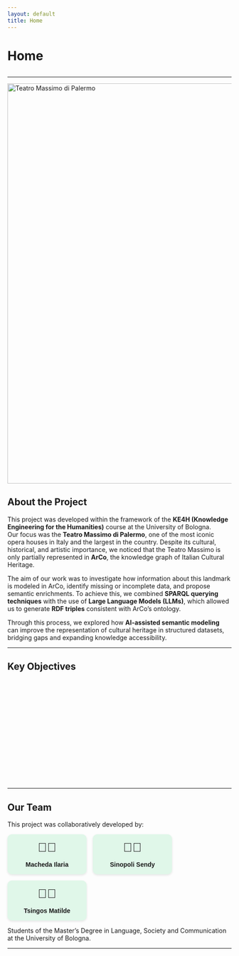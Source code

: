 ```yaml
---
layout: default
title: Home
---
```


# Home

<!-- Navigazione personalizzata -->
<nav style="margin-bottom: 30px;">
  
</nav>

---
<img src="https://upload.wikimedia.org/wikipedia/commons/8/87/Il_Teatro_Massimo_di_Palermo.jpg" 
     alt="Teatro Massimo di Palermo" 
     width="900">


<h2>About the Project</h2>
<p>
This project was developed within the framework of the <strong>KE4H (Knowledge Engineering for the Humanities)</strong> course at the University of Bologna.<br>
Our focus was the <strong>Teatro Massimo di Palermo</strong>, one of the most iconic opera houses in Italy and the largest in the country. Despite its cultural, historical, and artistic importance, we noticed that the Teatro Massimo is only partially represented in <strong>ArCo</strong>, the knowledge graph of Italian Cultural Heritage.
</p>

<p>
The aim of our work was to investigate how information about this landmark is modeled in ArCo, identify missing or incomplete data, and propose semantic enrichments. To achieve this, we combined <strong>SPARQL querying techniques</strong> with the use of <strong>Large Language Models (LLMs)</strong>, which allowed us to generate <strong>RDF triples</strong> consistent with ArCo’s ontology.
</p>

<p>
Through this process, we explored how <strong>AI-assisted semantic modeling</strong> can improve the representation of cultural heritage in structured datasets, bridging gaps and expanding knowledge accessibility.
</p>



---

<style>
  .objectives-list {
    list-style: none;
    padding: 0;
  }

  .objectives-list li {
    margin: 10px 0;
    font-size: 1.1em;
    display: flex;
    align-items: center;
    opacity: 0;
    transform: translateX(-20px);
    animation: fadeIn 0.6s ease forwards;
  }

  .objectives-list li:nth-child(1) { animation-delay: 0.2s; }
  .objectives-list li:nth-child(2) { animation-delay: 0.4s; }
  .objectives-list li:nth-child(3) { animation-delay: 0.6s; }
  .objectives-list li:nth-child(4) { animation-delay: 0.8s; }
  .objectives-list li:nth-child(5) { animation-delay: 1s; }

  .objectives-list .emoji {
    margin-right: 10px;
    font-size: 1.3em;
    transition: transform 0.3s ease;
  }

  .objectives-list li:hover .emoji {
    transform: scale(1.3) rotate(10deg);
  }

  @keyframes fadeIn {
    to {
      opacity: 1;
      transform: translateX(0);
    }
  }
</style>

<h2>Key Objectives</h2>
<ul class="objectives-list">
  <li><span class="emoji">✅</span> Investigate how the Teatro Massimo di Palermo is currently represented in ArCo.</li>
  <li><span class="emoji">✅</span> Identify missing pieces of information (e.g., coordinates, images, metadata).</li>
  <li><span class="emoji">✅</span> Generate RDF triples to enrich the dataset using ontology-compliant modeling.</li>
  <li><span class="emoji">✅</span> Test different prompting strategies (zero-shot, few-shot, CoT) with LLMs for RDF creation.</li>
  <li><span class="emoji">✅</span> Evaluate the benefits and limitations of integrating LLMs into cultural heritage knowledge engineering.</li>
</ul>




---


<h2>Our Team</h2>
<p>This project was collaboratively developed by:</p>

<div class="team-container">
  <div class="team-member">
    <span class="emoji">👩🏻</span>
    <span class="name">Macheda Ilaria</span>
  </div>
  <div class="team-member">
    <span class="emoji">👩🏻</span>
    <span class="name">Sinopoli Sendy</span>
  </div>
  <div class="team-member">
    <span class="emoji">👩🏻</span>
    <span class="name">Tsingos Matilde</span>
  </div>
</div>

<p>Students of the Master’s Degree in Language, Society and Communication at the University of Bologna.</p>

<style>
  .team-container {
    display: flex;
    gap: 1em; /* spazio tra le card */
    flex-wrap: wrap; /* si adattano se lo schermo è piccolo */
  }

  .team-member {
    background-color: #e0f7e9; /* sfondo leggero verde */
    padding: 1em;
    border-radius: 10px;
    text-align: center;
    width: 150px;
    box-shadow: 0 2px 5px rgba(0,0,0,0.1);
    font-family: Arial, sans-serif;
  }

  .emoji {
    font-size: 2em;
    display: block;
    margin-bottom: 0.5em;
  }

  .name {
    font-weight: bold;
    font-size: 1em;
    display: block;
  }
</style>


---






